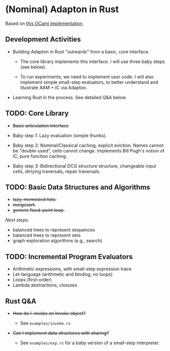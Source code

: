 (Nominal) Adapton in Rust
==========================

Based on [this OCaml implementation](https://github.com/plum-umd/adapton.ocaml).

Development Activities
-----------------------

 - Building Adapton in Rust "outwards" from a basic, core interface.

   - The core library implements this interface.
     I will use three baby steps (see below).

   - To run experiments, we need to implement user code.
     I will also implement simple small-step evaluators, to better
     understand and illustrate AAM + IC via Adapton.

 - Learning Rust in the process.  See detailed Q&A below.

TODO: Core Library
-----------------
 - <del> Basic articulation interface </del>

 - Baby step 1: Lazy evaluation (simple thunks).

 - Baby step 2: Nominal/Classical caching, explicit eviction.
                Names cannot be "double-used", cells cannot change.
                Implements Bill Pugh's notion of IC, pure function caching.

 - Baby step 3: Bidirectional DCG structure structure, changeable input cells,
                dirtying traversals, repair traversals.


TODO: Basic Data Structures and Algorithms
-------------------------------------------
 - <del> lazy, memoized lists. </del>
 - <del> mergesort. </del>
 - <del> generic fixed-point loop. </del>

*Next steps*:

 - balanced trees to represent sequences
 - balanced trees to represent sets
 - graph exploration algorithms (e.g., search)

TODO: Incremental Program Evaluators
-----------------------------------------------------------
 - Arithmetic expressions, with small-step expression trace
 - Let-language (arithmetic and binding, no loops)
 - Loops (first-order)
 - Lambda abstractions, closures


Rust Q&A
---------
 
  - <del> How do I .invoke an Invoke object? </del> 
     - See `examples/invoke.rs`

  - <del> Can I implement data structures with sharing? </del>

     - See `examples/exp.rs` for a
       baby version of a small-step interpreter.
